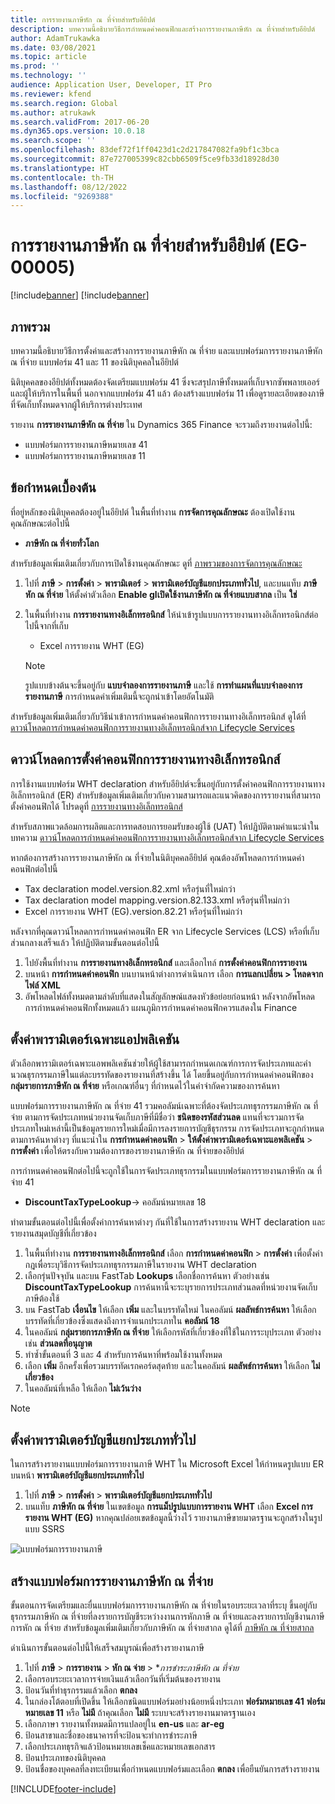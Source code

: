 ```yaml
---
title: การรายงานภาษีหัก ณ ที่จ่ายสำหรับอียิปต์
description: บทความนี้อธิบายวิธีการกำหนดค่าคอนฟิกและสร้างการรายงานภาษีหัก ณ ที่จ่ายสำหรับอียิปต์
author: AdamTrukawka
ms.date: 03/08/2021
ms.topic: article
ms.prod: ''
ms.technology: ''
audience: Application User, Developer, IT Pro
ms.reviewer: kfend
ms.search.region: Global
ms.author: atrukawk
ms.search.validFrom: 2017-06-20
ms.dyn365.ops.version: 10.0.18
ms.search.scope: ''
ms.openlocfilehash: 83def72f1ff0423d1c2d217847082fa9bf1c3bca
ms.sourcegitcommit: 87e727005399c82cbb6509f5ce9fb33d18928d30
ms.translationtype: HT
ms.contentlocale: th-TH
ms.lasthandoff: 08/12/2022
ms.locfileid: "9269388"
---
```

#  <a name="withholding-tax-declaration-for-egypt-eg-00005"></a>การรายงานภาษีหัก ณ ที่จ่ายสำหรับอียิปต์ (EG-00005)

[!include[banner](../includes/banner.md)]
[!include[banner](../includes/preview-banner.md)]

## <a name="overview"></a>ภาพรวม
บทความนี้อธิบายวิธีการตั้งค่าและสร้างการรายงานภาษีหัก ณ ที่จ่าย และแบบฟอร์มการรายงานภาษีหัก ณ ที่จ่าย แบบฟอร์ม 41 และ 11 ของนิติบุคคลในอียิปต์ 

นิติบุคคลของอียิปต์ทั้งหมดต้องจัดเตรียมแบบฟอร์ม 41 ซึ่งจะสรุปภาษีทั้งหมดที่เก็บจากซัพพลายเออร์และผู้ให้บริการในพื้นที่ นอกจากแบบฟอร์ม 41 แล้ว ต้องสร้างแบบฟอร์ม 11 เพื่อดูรายละเอียดของภาษีที่จัดเก็บทั้งหมดจากผู้ให้บริการต่างประเทศ 

รายงาน **การรายงานภาษีหัก ณ ที่จ่าย** ใน Dynamics 365 Finance จะรวมถึงรายงานต่อไปนี้:

- แบบฟอร์มการรายงานภาษีหมายเลข 41
- แบบฟอร์มการรายงานภาษีหมายเลข 11
    
    
## <a name="prerequisites"></a>ข้อกำหนดเบื้องต้น
ที่อยู่หลักของนิติบุคคลต้องอยู่ในอียิปต์
ในพื้นที่ทำงาน **การจัดการคุณลักษณะ** ต้องเปิดใช้งานคุณลักษณะต่อไปนี้

   - **ภาษีหัก ณ ที่จ่ายทั่วโลก**

สำหรับข้อมูลเพิ่มเติมเกี่ยวกับการเปิดใช้งานคุณลักษณะ ดูที่ [ภาพรวมของการจัดการคุณลักษณะ](../../fin-ops-core/fin-ops/get-started/feature-management/feature-management-overview.md)

1. ไปที่ **ภาษี** > **การตั้งค่า** > **พารามิเตอร์** > **พารามิเตอร์บัญชีแยกประเภททั่วไป**, และบนแท็บ **ภาษีหัก ณ ที่จ่าย** ให้ตั้งค่าตัวเลือก **Enable glเปิดใช้งานภาษีหัก ณ ที่จ่ายแบบสากล** เป็น **ใช่** 
2. ในพื้นที่ทำงาน **การรายงานทางอิเล็กทรอนิกส์** ให้นําเข้ารูปแบบการรายงานทางอิเล็กทรอนิกส์ต่อไปนี้จากที่เก็บ

    - Excel การรายงาน WHT (EG)

    > [!NOTE]
    > รูปแบบข้างต้นจะขึ้นอยู่กับ **แบบจำลองการรายงานภาษี** และใช้ **การทำแผนที่แบบจำลองการรายงานภาษี** การกำหนดค่าเพิ่มเติมนี้จะถูกนําเข้าโดยอัตโนมัติ

สำหรับข้อมูลเพิ่มเติมเกี่ยวกับวิธีนําเข้าการกำหนดค่าคอนฟิกการรายงานทางอิเล็กทรอนิกส์ ดูได้ที่ [ดาวน์โหลดการกำหนดค่าคอนฟิกการรายงานทางอิเล็กทรอนิกส์จาก Lifecycle Services](../../fin-ops-core/dev-itpro/analytics/download-electronic-reporting-configuration-lcs.md)

## <a name="download-electronic-reporting-configurations"></a>ดาวน์โหลดการตั้งค่าคอนฟิกการรายงานทางอิเล็กทรอนิกส์

การใช้งานแบบฟอร์ม WHT declaration สำหรับอียิปต์จะขึ้นอยู่กับการตั้งค่าคอนฟิกการรายงานทางอิเล็กทรอนิกส์ (ER) สำหรับข้อมูลเพิ่มเติมเกี่ยวกับความสามารถและแนวคิดของการรายงานที่สามารถตั้งค่าคอนฟิกได้ โปรดดูที่ [การรายงานทางอิเล็กทรอนิกส์](../../fin-ops-core/dev-itpro/analytics/general-electronic-reporting.md)

สำหรับสภาพแวดล้อมการผลิตและการทดสอบการยอมรับของผู้ใช้ (UAT) ให้ปฏิบัติตามคําแนะนําในบทความ [ดาวน์โหลดการกำหนดค่าคอนฟิกการรายงานทางอิเล็กทรอนิกส์จาก Lifecycle Services](../../fin-ops-core/dev-itpro/analytics/download-electronic-reporting-configuration-lcs.md)

หากต้องการสร้างการรายงานภาษีหัก ณ ที่จ่ายในนิติบุคคลอียิปต์ คุณต้องอัพโหลดการกำหนดค่าคอนฟิกต่อไปนี้

- Tax declaration model.version.82.xml หรือรุ่นที่ใหม่กว่า
- Tax declaration model mapping.version.82.133.xml หรือรุ่นที่ใหม่กว่า
- Excel การรายงาน WHT (EG).version.82.21 หรือรุ่นที่ใหม่กว่า

หลังจากที่คุณดาวน์โหลดการกำหนดค่าคอนฟิก ER จาก Lifecycle Services (LCS) หรือที่เก็บส่วนกลางเสร็จแล้ว ให้ปฏิบัติตามขั้นตอนต่อไปนี้

1. ไปยังพื้นที่ทำงาน **การรายงานทางอิเล็กทรอนิกส์** และเลือกไทล์ **การตั้งค่าคอนฟิกการรายงาน**
1. บนหน้า **การกำหนดค่าคอนฟิก** บนบานหน้าต่างการดำเนินการ เลือก **การแลกเปลี่ยน > โหลดจากไฟล์ XML**   
1. อัพโหลดไฟล์ทั้งหมดตามลำดับที่แสดงในสัญลักษณ์แสดงหัวข้อย่อยก่อนหน้า หลังจากอัพโหลดการกำหนดค่าคอนฟิกทั้งหมดแล้ว แผนภูมิการกำหนดค่าคอนฟิกควรแสดงใน Finance

## <a name="set-up-application-specific-parameters"></a>ตั้งค่าพารามิเตอร์เฉพาะแอปพลิเคชัน

ตัวเลือกพารามิเตอร์เฉพาะแอพพลิเคชันช่วยให้ผู้ใช้สามารถกำหนดเกณฑ์การการจัดประเภทและคํานวณธุรกรรมภาษีในแต่ละบรรทัดของรายงานที่สร้างขึ้น ได้ โดยขึ้นอยู่กับการกำหนดค่าคอนฟิกของ **กลุ่มรายการภาษีหัก ณ ที่จ่าย** หรือเกณฑ์อื่นๆ ที่กําหนดไว้ในคำจำกัดความของการค้นหา

แบบฟอร์มการรายงานภาษีหัก ณ ที่จ่าย 41 รวมคอลัมน์เฉพาะที่ต้องจัดประเภทธุรกรรมภาษีหัก ณ ที่จ่าย ตามการจัดประเภทหน่วยงานจัดเก็บภาษีที่มีชื่อว่า **ชนิดของรหัสส่วนลด** แทนที่จะรวมการจัดประเภทใหม่เหล่านี้เป็นข้อมูลรายการใหม่เมื่อมีการลงรายการบัญชีธุรกรรม การจัดประเภทจะถูกกําหนดตามการค้นหาต่างๆ ที่แนะนำใน **การกำหนดค่าคอนฟิก** > **ให้ตั้งค่าพารามิเตอร์เฉพาะแอพลิเคชัน** > **การตั้งค่า** เพื่อให้ตรงกับความต้องการของรายงานภาษีหัก ณ ที่จ่ายของอียิปต์ 

การกำหนดค่าคอนฟิกต่อไปนี้จะถูกใช้ในการจัดประเภทธุรกรรมในแบบฟอร์มการรายงานภาษีหัก ณ ที่จ่าย 41

- **DiscountTaxTypeLookup**-> คอลัมน์หมายเลข 18 

ทำตามขั้นตอนต่อไปนี้เพื่อตั้งค่าการค้นหาต่างๆ กันที่ใช้ในการสร้างรายงาน WHT declaration และ รายงานสมุดบัญชีที่เกี่ยวข้อง 

1. ในพื้นที่ทำงาน **การรายงานทางอิเล็กทรอนิกส์** เลือก **การกำหนดค่าคอนฟิก** > **การตั้งค่า** เพื่อตั้งค่ากฎเพื่อระบุวิธีการจัดประเภทธุรกรรมภาษีในรายงาน WHT declaration 
2. เลือกรุ่นปัจจุบัน และบน FastTab **Lookups** เลือกชื่อการค้นหา ตัวอย่างเช่น **DiscountTaxTypeLookup** การค้นหานี้จะระบุรายการประเภทส่วนลดที่หน่วยงานจัดเก็บภาษีต้องใช้
3. บน FastTab **เงื่อนไข** ให้เลือก **เพิ่ม** และในบรรทัดใหม่ ในคอลัมน์ **ผลลัพธ์การค้นหา** ให้เลือกบรรทัดที่เกี่ยวข้องซึ่งแสดงถึงการจำแนกประเภทใน **คอลัมน์ 18**
4. ในคอลัมน์ **กลุ่มรายการภาษีหัก ณ ที่จ่าย** ให้เลือกรหัสที่เกี่ยวข้องที่ใช้ในการระบุประเภท ตัวอย่างเช่น **ส่วนลดที่อนุญาต**  
5. ทําซ้ำขั้นตอนที่ 3 และ 4 สำหรับการค้นหาที่พร้อมใช้งานทั้งหมด
6. เลือก **เพิ่ม** อีกครั้งเพื่อรวมบรรทัดเรกคอร์ดสุดท้าย และในคอลัมน์ **ผลลัพธ์การค้นหา** ให้เลือก **ไม่เกี่ยวข้อง** 
7. ในคอลัมน์ที่เหลือ ให้เลือก **ไม่เว้นว่าง** 

> [!NOTE]

## <a name="set-up-general-ledger-parameters"></a>ตั้งค่าพารามิเตอร์บัญชีแยกประเภททั่วไป

ในการสร้างรายงานแบบฟอร์มการรายงานภาษี WHT ใน Microsoft Excel ให้กําหนดรูปแบบ ER บนหน้า **พารามิเตอร์บัญชีแยกประเภททั่วไป**

1. ไปที่ **ภาษี** > **การตั้งค่า** > **พารามิเตอร์บัญชีแยกประเภททั่วไป**
2. บนแท็บ **ภาษีหัก ณ ที่จ่าย** ในเขตข้อมูล **การแม็ปรูปแบบการรายงาน WHT** เลือก **Excel การรายงาน WHT (EG)** หากคุณปล่อยเขตข้อมูลนี้ว่างไว้ รายงานภาษีขายมาตรฐานจะถูกสร้างในรูปแบบ SSRS


![แบบฟอร์มการรายงานภาษี](media/egypt-wht-declaration-setup1.png)

## <a name="generate-the-withholding-declaration-forms"></a>สร้างแบบฟอร์มการรายงานภาษีหัก ณ ที่จ่าย
ขั้นตอนการจัดเตรียมและยื่นแบบฟอร์มการรายงานภาษีหัก ณ ที่จ่ายในรอบระยะเวลาที่ระบุ ขึ้นอยู่กับธุรกรรมภาษีหัก ณ ที่จ่ายที่ลงรายการบัญชีระหว่างงานการหักภาษี ณ ที่จ่ายและลงรายการบัญชีงานภาษีการหัก ณ ที่จ่าย สำหรับข้อมูลเพิ่มเติมเกี่ยวกับภาษีหัก ณ ที่จ่ายสากล ดูได้ที่ [ภาษีหัก ณ ที่จ่ายสากล](../general-ledger/global-withholding-tax-overview.md)

ดำเนินการขั้นตอนต่อไปนี้ให้เสร็จสมบูรณ์เพื่อสร้างรายงานภาษี

1. ไปที่ **ภาษี** > **การรายงาน** > **หัก ณ จ่าย** > **การชำระภาษีหัก ณ ที่จ่าย*
2. เลือกรอบระยะเวลาการจ่ายเงินแล้วเลือกวันที่เริ่มต้นของรายงาน 
3. ป้อนวันที่ทำธุรกรรมแล้วเลือก **ตกลง**
4. ในกล่องโต้ตอบที่เปิดขึ้น ให้เลือกชนิดแบบฟอร์มอย่างน้อยหนึ่งประเภท **ฟอร์มหมายเลข 41** **ฟอร์มหมายเลข 11** หรือ **ไม่มี** ถ้าคุณเลือก **ไม่มี** ระบบจะสร้างรายงานมาตรฐานเอง 
5. เลือกภาษา รายงานทั้งหมดมีการแปลอยู่ใน **en-us** และ **ar-eg**
6. ป้อนสาขาและชื่อของธนาคารที่จะป้อนจะทำการชำระภาษี
7. เลือกประเภทธุรกิจแล้วป้อนหมายเลขเช็คและหมายเลขเอกสาร 
8. ป้อนประเภทของนิติบุคคล 
9. ป้อนชื่อของบุคคลที่ลงทะเบียนเพื่อกําหนดแบบฟอร์มและเลือก **ตกลง** เพื่อยืนยันการสร้างรายงาน 

 
[!INCLUDE[footer-include](../../includes/footer-banner.md)]
